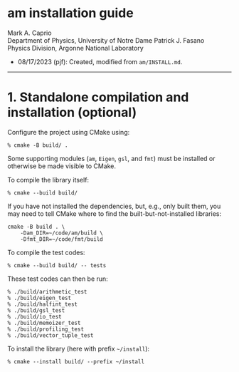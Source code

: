 # am installation guide #

Mark A. Caprio  
Department of Physics, University of Notre Dame
Patrick J. Fasano  
Physics Division, Argonne National Laboratory

+ 08/17/2023 (pjf): Created, modified from `am/INSTALL.md`.

----------------------------------------------------------------

# 1. Standalone compilation and installation (optional)

Configure the project using CMake using:

  ~~~~~~~~~~~~~~~~~~~~~~~~~~~~~~~~~~~~~~~~~~~~~~~~~~~~~~~~~~~~~~~~
  % cmake -B build/ .
  ~~~~~~~~~~~~~~~~~~~~~~~~~~~~~~~~~~~~~~~~~~~~~~~~~~~~~~~~~~~~~~~~

Some supporting modules (`am`, `Eigen`, `gsl`, and `fmt`) must be installed or
otherwise be made visible to CMake.

To compile the library itself:

  ~~~~~~~~~~~~~~~~
  % cmake --build build/
  ~~~~~~~~~~~~~~~~

If you have not installed the dependencies, but, e.g., only built them, you may
need to tell CMake where to find the built-but-not-installed libraries:

  ~~~~~~~~~~~~~~~~~~~~~~~~~~~~~~~~~~~~~~~~~~~~~~~~~~~~~~~~~~~~~~~~
  cmake -B build . \
      -Dam_DIR=~/code/am/build \
      -Dfmt_DIR=~/code/fmt/build
  ~~~~~~~~~~~~~~~~~~~~~~~~~~~~~~~~~~~~~~~~~~~~~~~~~~~~~~~~~~~~~~~~

To compile the test codes:

  ~~~~~~~~~~~~~~~~
  % cmake --build build/ -- tests
  ~~~~~~~~~~~~~~~~

These test codes can then be run:

  ~~~~~~~~~~~~~~~~
  % ./build/arithmetic_test
  % ./build/eigen_test
  % ./build/halfint_test
  % ./build/gsl_test
  % ./build/io_test
  % ./build/memoizer_test
  % ./build/profiling_test
  % ./build/vector_tuple_test
  ~~~~~~~~~~~~~~~~

To install the library (here with prefix `~/install`):
  ~~~~~~~~~~~~~~~~
  % cmake --install build/ --prefix ~/install
  ~~~~~~~~~~~~~~~~
